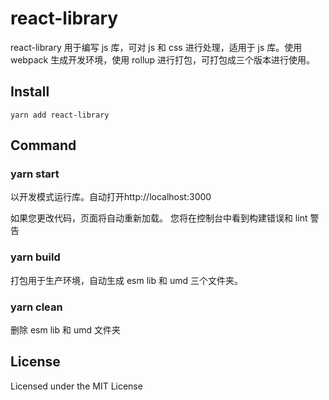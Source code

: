 # react-library

react-library 用于编写 js 库，可对 js 和 css 进行处理，适用于 js 库。使用 webpack 生成开发环境，使用 rollup 进行打包，可打包成三个版本进行使用。

## Install

```
yarn add react-library
```

## Command

### yarn start

以开发模式运行库。自动打开http://localhost:3000

如果您更改代码，页面将自动重新加载。
您将在控制台中看到构建错误和 lint 警告

### yarn build

打包用于生产环境，自动生成 esm lib 和 umd 三个文件夹。

### yarn clean

删除 esm lib 和 umd 文件夹

## License

Licensed under the MIT License
